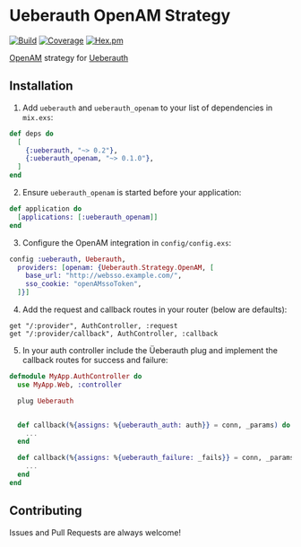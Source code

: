 # Ueberauth OpenAM Strategy

[![Build](https://github.com/nulib/ueberauth_openam/actions/workflows/build.yml/badge.svg)](https://github.com/nulib/ueberauth_openam/actions/workflows/build.yml)
[![Coverage](https://coveralls.io/repos/github/nulib/ueberauth_openam/badge.svg?branch=main)](https://coveralls.io/github/nulib/ueberauth_openam?branch=main)
[![Hex.pm](https://img.shields.io/hexpm/v/ueberauth_openam.svg)](https://hex.pm/packages/ueberauth_openam)

[OpenAM](https://github.com/OpenIdentityPlatform/OpenAM) strategy for [Ueberauth](https://github.com/ueberauth/ueberauth)

## Installation

1. Add `ueberauth` and `ueberauth_openam` to your list of dependencies in `mix.exs`:

```elixir
def deps do
  [
    {:ueberauth, "~> 0.2"},
    {:ueberauth_openam, "~> 0.1.0"},
  ]
end
```

2. Ensure `ueberauth_openam` is started before your application:

```elixir
def application do
  [applications: [:ueberauth_openam]]
end
```

3. Configure the OpenAM integration in `config/config.exs`:

```elixir
config :ueberauth, Ueberauth,
  providers: [openam: {Ueberauth.Strategy.OpenAM, [
    base_url: "http://websso.example.com/",
    sso_cookie: "openAMssoToken",
  ]}]
```

4. Add the request and callback routes in your router (below are defaults):

```
get "/:provider", AuthController, :request
get "/:provider/callback", AuthController, :callback
```

5. In your auth controller include the Üeberauth plug and implement the callback routes for success and failure:

```elixir
defmodule MyApp.AuthController do
  use MyApp.Web, :controller

  plug Ueberauth


  def callback(%{assigns: %{ueberauth_auth: auth}} = conn, _params) do
    ...
  end

  def callback(%{assigns: %{ueberauth_failure: _fails}} = conn, _params) do
    ...
  end
end
```

## Contributing

Issues and Pull Requests are always welcome!
